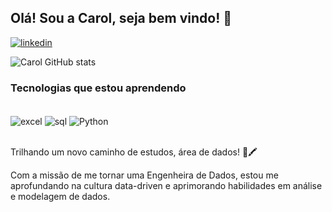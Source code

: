 ## Olá! Sou a Carol, seja bem vindo! 👋


[![linkedin](https://img.shields.io/badge/LinkedIn-0077B5?style=for-the-badge&logo=linkedin&logoColor=white)](https://www.linkedin.com/in/carolina-teixeira-38b6731a3/)

![Carol GitHub stats](https://github-readme-stats.vercel.app/api?username=Carolina-apt&theme=vue)

### Tecnologias que estou aprendendo
<div style="display:inline block"><br/>
   <img/align="center" alt="excel" src="https://img.shields.io/badge/Microsoft_Excel-217346?style=for-the-badge&logo=microsoft-excel&logoColor=white"/>
   <img/align="center" alt="sql" src="https://img.shields.io/badge/MySQL-00000F?style=for-the-badge&logo=mysql&logoColor=white)" />
   <img/align="center" alt="Python" src="https://img.shields.io/badge/Python-14354C?style=for-the-badge&logo=python&logoColor=white" />
</div><br/>

Trilhando um novo caminho de estudos, área de dados! 🧮🖍️

Com a missão de me tornar uma Engenheira de Dados, estou me aprofundando na cultura data-driven e aprimorando habilidades em análise e modelagem de dados.

